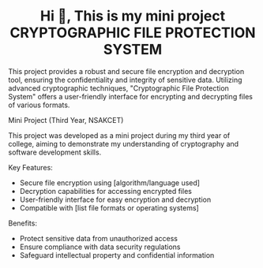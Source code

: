 
<h1 align="center">Hi 👋, This is my mini project CRYPTOGRAPHIC FILE PROTECTION SYSTEM</h1>

This project provides a robust and secure file encryption and decryption tool, ensuring the confidentiality and integrity of sensitive data. Utilizing advanced cryptographic techniques, "Cryptographic File Protection System" offers a user-friendly interface for encrypting and decrypting files of various formats.

Mini Project (Third Year, NSAKCET)

This project was developed as a mini project during my third year of college, aiming to demonstrate my understanding of cryptography and software development skills.

Key Features:

- Secure file encryption using [algorithm/language used]
- Decryption capabilities for accessing encrypted files
- User-friendly interface for easy encryption and decryption
- Compatible with [list file formats or operating systems]

Benefits:

- Protect sensitive data from unauthorized access
- Ensure compliance with data security regulations
- Safeguard intellectual property and confidential information
